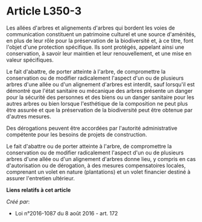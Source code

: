 # Article L350-3

Les allées d'arbres et alignements d'arbres qui bordent les voies de communication constituent un patrimoine culturel et une
source d'aménités, en plus de leur rôle pour la préservation de la biodiversité et, à ce titre, font l'objet d'une protection
spécifique. Ils sont protégés, appelant ainsi une conservation, à savoir leur maintien et leur renouvellement, et une mise en
valeur spécifiques. 

Le fait d'abattre, de porter atteinte à l'arbre, de compromettre la conservation ou de modifier radicalement l'aspect d'un ou
de plusieurs arbres d'une allée ou d'un alignement d'arbres est interdit, sauf lorsqu'il est démontré que l'état sanitaire ou
mécanique des arbres présente un danger pour la sécurité des personnes et des biens ou un danger sanitaire pour les autres
arbres ou bien lorsque l'esthétique de la composition ne peut plus être assurée et que la préservation de la biodiversité
peut être obtenue par d'autres mesures. 

Des dérogations peuvent être accordées par l'autorité administrative compétente pour les besoins de projets de construction. 

Le fait d'abattre ou de porter atteinte à l'arbre, de compromettre la conservation ou de modifier radicalement l'aspect d'un
ou de plusieurs arbres d'une allée ou d'un alignement d'arbres donne lieu, y compris en cas d'autorisation ou de dérogation,
à des mesures compensatoires locales, comprenant un volet en nature (plantations) et un volet financier destiné à assurer
l'entretien ultérieur.

**Liens relatifs à cet article**

_Créé par_:

  - Loi n°2016-1087 du 8 août 2016 - art. 172
